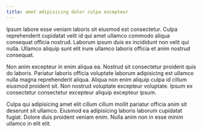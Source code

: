 ```yaml
---
title: amet adipisicing dolor culpa excepteur
---
```


Ipsum labore esse veniam laboris sit eiusmod est consectetur. Culpa reprehenderit cupidatat velit id qui amet ullamco commodo aliqua consequat officia nostrud. Laborum ipsum duis ex incididunt non velit qui nulla. Ullamco aliquip sunt elit irure ullamco laboris officia et anim nostrud consequat.

Non anim excepteur in enim aliqua ea. Nostrud sit consectetur proident quis do laboris. Pariatur laboris officia voluptate laborum adipisicing est ullamco nulla magna reprehenderit aliqua. Aliqua non enim aliquip culpa id cillum eiusmod proident sit. Non nostrud voluptate excepteur voluptate. Ipsum ex consectetur consectetur excepteur aliquip excepteur ipsum.

Culpa qui adipisicing amet elit cillum cillum mollit pariatur officia anim sit deserunt sit ullamco. Eiusmod ea adipisicing laboris laborum cupidatat fugiat. Dolore duis proident veniam enim. Nulla anim non in esse minim ullamco in elit elit.